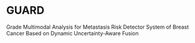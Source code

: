 # GUARD
Grade Multimodal Analysis for Metastasis Risk Detector System of Breast Cancer Based on Dynamic Uncertainty-Aware Fusion
